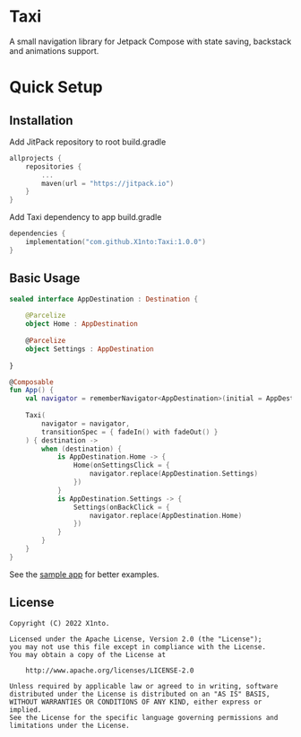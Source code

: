 # Taxi
A small navigation library for Jetpack Compose with state saving, backstack and animations support.

# Quick Setup
## Installation
Add JitPack repository to root build.gradle
```kotlin
allprojects {
    repositories {
        ...
        maven(url = "https://jitpack.io")
    }
}
```
Add Taxi dependency to app build.gradle
```kotlin
dependencies {
    implementation("com.github.X1nto:Taxi:1.0.0")
}
```

## Basic Usage
```kotlin
sealed interface AppDestination : Destination {
    
    @Parcelize
    object Home : AppDestination
    
    @Parcelize
    object Settings : AppDestination
    
}

@Composable
fun App() {
    val navigator = rememberNavigator<AppDestination>(initial = AppDestination.Home)
    
    Taxi(
        navigator = navigator,
        transitionSpec = { fadeIn() with fadeOut() }
    ) { destination ->
        when (destination) {
            is AppDestination.Home -> {
                Home(onSettingsClick = {
                    navigator.replace(AppDestination.Settings)
                })
            }
            is AppDestination.Settings -> {
                Settings(onBackClick = {
                    navigator.replace(AppDestination.Home)
                })
            }
        }
    }
}
```

See the [sample app](/app) for better examples.

License
-------
```
Copyright (C) 2022 X1nto.

Licensed under the Apache License, Version 2.0 (the "License");
you may not use this file except in compliance with the License.
You may obtain a copy of the License at

    http://www.apache.org/licenses/LICENSE-2.0

Unless required by applicable law or agreed to in writing, software
distributed under the License is distributed on an "AS IS" BASIS,
WITHOUT WARRANTIES OR CONDITIONS OF ANY KIND, either express or implied.
See the License for the specific language governing permissions and
limitations under the License.
```